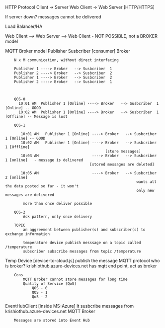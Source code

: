
HTTP Protocol
   Client -> Server 
   Web Client -> Web Server [HTTP/HTTPS]

   If server down?
    messages cannot be delivered

   Load Balancer/HA

   Web Client --> Web Server --> Web Client - NOT POSSIBLE, not a BROKER model

MQTT
    Broker model
        Publisher
        Susbcriber [consumer]
        Broker

        N x M communication, without direct interfacing

        Publisher 1 ----> Broker   --> Susbcriber  1
        Publisher 2 ----> Broker   --> Susbcriber  2
        Publisher 1 ----> Broker   --> Susbcriber  2
        Publisher 2 ----> Broker   --> Susbcriber  1



        QOS-0
          10:01 AM  Publisher 1 [Online] ----> Broker   --> Susbcriber  1 [Online] -- GOOD
          10:02 AM  Publisher 1 [Online] ----> Broker   --> Susbcriber  1 [Offline] -- Message is lost

        QOS-1

           10:01 AM   Publisher 1 [Online] ----> Broker   --> Susbcriber  1 [Online] -- GOOD
           10:02 AM   Publisher 1 [Online] ----> Broker   --> Susbcriber  1 [Offline]  
                                                 [store messages]
           10:03 AM                        ----> Broker   --> Susbcriber  1 [online]   - message is delivered
                                          [stored messages are deleted]

           10:05 AM                        ----> Broker   --> Susbcriber  2 [online] 
                                                               wants all the data posted so far - it won't
                                                               only new messages are delivered
 
            more than once deliver possible

        QOS-2
            Ack pattern, only once delivery

        TOPIC
            an aggreement between publisher(s) and subscriber(s) to exchange information

            temperature device publish messsage on a topic called /temperature
            subscriber subscribe messages from topic /temperature


Temp Device [device-to-cloud.js]
            publish the message MQTT protocol
                    who is broker? krishiothub.azure-devices.net has mqtt end point, act as broker

        Cons
            MQTT Broker cannot store messages for long time
            Quality of Service [QoS]
                QOS - 0
                QOS - 1
                QoS - 2




EventHubClient [inside MS-Azure]
        It susbcribe messages from krishiothub.azure-devices.net MQTT Broker

        Messages are stored into Event Hub
